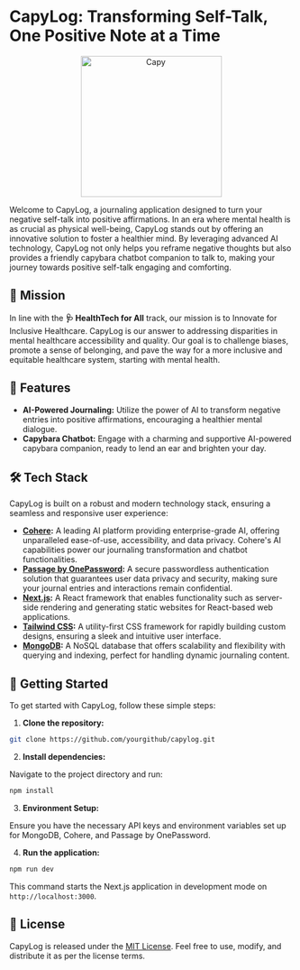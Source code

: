# CapyLog: Transforming Self-Talk, One Positive Note at a Time

<p align="center">
  <img src="https://github.com/YuluDuan/cmd-f-hackathon/blob/main/public/assets/capy.svg?raw=true" alt="Capy" width=250/>
</p>

Welcome to CapyLog, a journaling application designed to turn your negative self-talk into positive affirmations. In an era where mental health is as crucial as physical well-being, CapyLog stands out by offering an innovative solution to foster a healthier mind. By leveraging advanced AI technology, CapyLog not only helps you reframe negative thoughts but also provides a friendly capybara chatbot companion to talk to, making your journey towards positive self-talk engaging and comforting.

## 🌟 Mission
In line with the **🩺 HealthTech for All** track, our mission is to Innovate for Inclusive Healthcare. CapyLog is our answer to addressing disparities in mental healthcare accessibility and quality. Our goal is to challenge biases, promote a sense of belonging, and pave the way for a more inclusive and equitable healthcare system, starting with mental health.

## 🤖 Features
- **AI-Powered Journaling:** Utilize the power of AI to transform negative entries into positive affirmations, encouraging a healthier mental dialogue.
- **Capybara Chatbot:** Engage with a charming and supportive AI-powered capybara companion, ready to lend an ear and brighten your day.

## 🛠 Tech Stack
CapyLog is built on a robust and modern technology stack, ensuring a seamless and responsive user experience:

- **[Cohere](https://cohere.com/):** A leading AI platform providing enterprise-grade AI, offering unparalleled ease-of-use, accessibility, and data privacy. Cohere's AI capabilities power our journaling transformation and chatbot functionalities.
- **[Passage by OnePassword](https://passage.1password.com/):** A secure passwordless authentication solution that guarantees user data privacy and security, making sure your journal entries and interactions remain confidential.
- **[Next.js](https://nextjs.org/):** A React framework that enables functionality such as server-side rendering and generating static websites for React-based web applications.
- **[Tailwind CSS](https://tailwindcss.com/):** A utility-first CSS framework for rapidly building custom designs, ensuring a sleek and intuitive user interface.
- **[MongoDB](https://www.mongodb.com/):** A NoSQL database that offers scalability and flexibility with querying and indexing, perfect for handling dynamic journaling content.

## 🚀 Getting Started

To get started with CapyLog, follow these simple steps:

1. **Clone the repository:**

```bash
git clone https://github.com/yourgithub/capylog.git
```

2. **Install dependencies:**

Navigate to the project directory and run:

```bash
npm install
```

3. **Environment Setup:**

Ensure you have the necessary API keys and environment variables set up for MongoDB, Cohere, and Passage by OnePassword.

4. **Run the application:**

```bash
npm run dev
```

This command starts the Next.js application in development mode on `http://localhost:3000`.


## 📝 License

CapyLog is released under the [MIT License](LICENSE). Feel free to use, modify, and distribute it as per the license terms.
